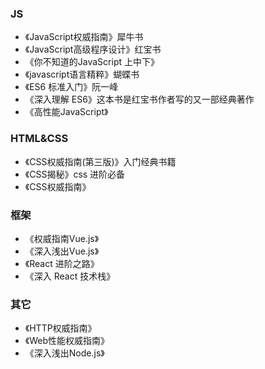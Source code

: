 ### JS

- 《JavaScript权威指南》犀牛书
- 《JavaScript高级程序设计》红宝书
- 《你不知道的JavaScript 上中下》
- 《javascript语言精粹》蝴蝶书
- 《ES6 标准入门》阮一峰
- 《深入理解 ES6》这本书是红宝书作者写的又一部经典著作
- 《高性能JavaScript》

### HTML&CSS

- 《CSS权威指南(第三版)》入门经典书籍
- 《CSS揭秘》css 进阶必备
- 《CSS权威指南》

### 框架

- 《权威指南Vue.js》
- 《深入浅出Vue.js》
- 《React 进阶之路》
- 《深入 React 技术栈》

### 其它

- 《HTTP权威指南》
- 《Web性能权威指南》
- 《深入浅出Node.js》